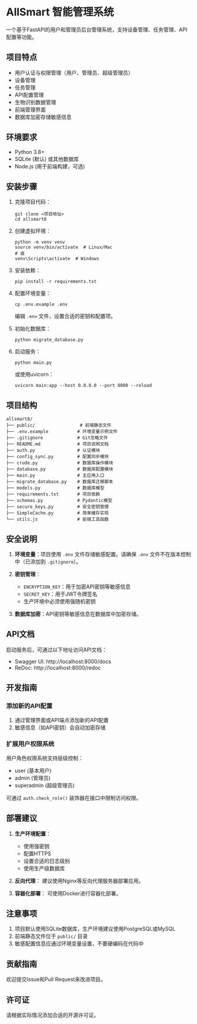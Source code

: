 # AllSmart 智能管理系统

一个基于FastAPI的用户和管理员后台管理系统，支持设备管理、任务管理、API配置等功能。

## 项目特点

- 用户认证与权限管理（用户、管理员、超级管理员）
- 设备管理
- 任务管理
- API配置管理
- 生物识别数据管理
- 前端管理界面
- 数据库加密存储敏感信息

## 环境要求

- Python 3.8+
- SQLite (默认) 或其他数据库
- Node.js (用于前端构建，可选)

## 安装步骤

1. 克隆项目代码：
   ```
   git clone <项目地址>
   cd allsmart8
   ```

2. 创建虚拟环境：
   ```
   python -m venv venv
   source venv/bin/activate  # Linux/Mac
   # 或
   venv\Scripts\activate  # Windows
   ```

3. 安装依赖：
   ```
   pip install -r requirements.txt
   ```

4. 配置环境变量：
   ```
   cp .env.example .env
   ```
   编辑 `.env` 文件，设置合适的密钥和配置项。

5. 初始化数据库：
   ```
   python migrate_database.py
   ```

6. 启动服务：
   ```
   python main.py
   ```

   或使用uvicorn：
   ```
   uvicorn main:app --host 0.0.0.0 --port 8000 --reload
   ```

## 项目结构

```
allsmart8/
├── public/                 # 前端静态文件
├── .env.example           # 环境变量示例文件
├── .gitignore             # Git忽略文件
├── README.md              # 项目说明文档
├── auth.py                # 认证模块
├── config_sync.py         # 配置同步模块
├── crude.py               # 数据库操作模块
├── database.py            # 数据库配置模块
├── main.py                # 主应用入口
├── migrate_database.py    # 数据库迁移脚本
├── models.py              # 数据库模型
├── requirements.txt       # 项目依赖
├── schemas.py             # Pydantic模型
├── secure_keys.py         # 安全密钥管理
├── SimpleCache.py         # 简单缓存实现
└── utils.js               # 前端工具函数
```

## 安全说明

1. **环境变量**：项目使用 `.env` 文件存储敏感配置。请确保 `.env` 文件不在版本控制中（已添加到 `.gitignore`）。

2. **密钥管理**：
   - `ENCRYPTION_KEY`：用于加密API密钥等敏感信息
   - `SECRET_KEY`：用于JWT令牌签名
   - 生产环境中必须使用强随机密钥

3. **数据库加密**：API密钥等敏感信息在数据库中加密存储。

## API文档

启动服务后，可通过以下地址访问API文档：

- Swagger UI: http://localhost:8000/docs
- ReDoc: http://localhost:8000/redoc

## 开发指南

### 添加新的API配置

1. 通过管理界面或API端点添加新的API配置
2. 敏感信息（如API密钥）会自动加密存储

### 扩展用户权限系统

用户角色权限系统支持层级控制：
- user (基本用户)
- admin (管理员)
- superadmin (超级管理员)

可通过 `auth.check_role()` 装饰器在接口中限制访问权限。

## 部署建议

1. **生产环境配置**：
   - 使用强密钥
   - 配置HTTPS
   - 设置合适的日志级别
   - 使用生产级数据库

2. **反向代理**：
   建议使用Nginx等反向代理服务器部署应用。

3. **容器化部署**：
   可使用Docker进行容器化部署。

## 注意事项

1. 项目默认使用SQLite数据库，生产环境建议使用PostgreSQL或MySQL
2. 前端静态文件位于 `public/` 目录
3. 敏感配置信息应通过环境变量设置，不要硬编码在代码中

## 贡献指南

欢迎提交Issue和Pull Request来改进项目。

## 许可证

请根据实际情况添加合适的开源许可证。